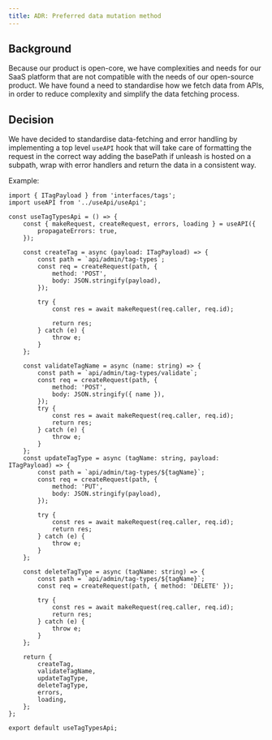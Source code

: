 ```yaml
---
title: ADR: Preferred data mutation method
---
```


## Background

Because our product is open-core, we have complexities and needs for our SaaS platform that are not compatible with the needs of our open-source product. We have found a need to standardise how we fetch data from APIs, in order to reduce complexity and simplify the data fetching process.

## Decision

We have decided to standardise data-fetching and error handling by implementing a top level `useAPI` hook that will take care of formatting the
request in the correct way adding the basePath if unleash is hosted on a subpath, wrap with error handlers and return the data in a consistent way.

Example:

```tsx
import { ITagPayload } from 'interfaces/tags';
import useAPI from '../useApi/useApi';

const useTagTypesApi = () => {
    const { makeRequest, createRequest, errors, loading } = useAPI({
        propagateErrors: true,
    });

    const createTag = async (payload: ITagPayload) => {
        const path = `api/admin/tag-types`;
        const req = createRequest(path, {
            method: 'POST',
            body: JSON.stringify(payload),
        });

        try {
            const res = await makeRequest(req.caller, req.id);

            return res;
        } catch (e) {
            throw e;
        }
    };

    const validateTagName = async (name: string) => {
        const path = `api/admin/tag-types/validate`;
        const req = createRequest(path, {
            method: 'POST',
            body: JSON.stringify({ name }),
        });
        try {
            const res = await makeRequest(req.caller, req.id);
            return res;
        } catch (e) {
            throw e;
        }
    };
    const updateTagType = async (tagName: string, payload: ITagPayload) => {
        const path = `api/admin/tag-types/${tagName}`;
        const req = createRequest(path, {
            method: 'PUT',
            body: JSON.stringify(payload),
        });

        try {
            const res = await makeRequest(req.caller, req.id);
            return res;
        } catch (e) {
            throw e;
        }
    };

    const deleteTagType = async (tagName: string) => {
        const path = `api/admin/tag-types/${tagName}`;
        const req = createRequest(path, { method: 'DELETE' });

        try {
            const res = await makeRequest(req.caller, req.id);
            return res;
        } catch (e) {
            throw e;
        }
    };

    return {
        createTag,
        validateTagName,
        updateTagType,
        deleteTagType,
        errors,
        loading,
    };
};

export default useTagTypesApi;
```
